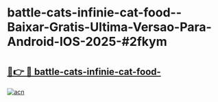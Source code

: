 # battle-cats-infinie-cat-food--Baixar-Gratis-Ultima-Versao-Para-Android-IOS-2025-#2fkym

# <h2><a href="https://ainizakaria.my?title=battle-cats-infinie-cat-food-&ref=24M">🔗👉 🔴 battle-cats-infinie-cat-food-</a></h2>

[![acn](https://github.com/user-attachments/assets/0f9c940e-d8b0-45ae-aac7-cd30a18b3e1c)](https://ainizakaria.my?title=battle-cats-infinie-cat-food-&ref=24M)

